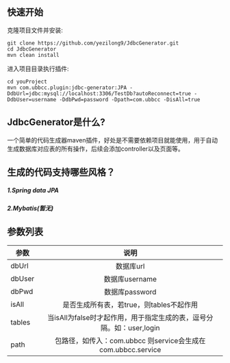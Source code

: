 ## 快速开始

克隆项目文件并安装:
```
git clone https://github.com/yezilong9/JdbcGenerator.git
cd JdbcGenerator
mvn clean install
```
进入项目目录执行插件:
```
cd youProject
mvn com.ubbcc.plugin:jdbc-generator:JPA -DdbUrl=jdbc:mysql://localhost:3306/TestDb?autoReconnect=true -DdbUser=username -DdbPwd=password -Dpath=com.ubbcc -DisAll=true
```


## JdbcGenerator是什么?
一个简单的代码生成器maven插件，好处是不需要依赖项目就能使用，用于自动生成数据库对应表的所有操作，后续会添加controller以及页面等。


## 生成的代码支持哪些风格？
##### 1.Spring data JPA
##### 2.Mybatis(暂无)

## 参数列表

| 参数        | 说明|
| ------------- |:-------------:|
| dbUrl     | 数据库url |
| dbUser     | 数据库username      |
| dbPwd | 数据库password|
| isAll | 是否生成所有表，若true，则tables不起作用|
| tables | 当isAll为false时才起作用，用于指定生成的表，逗号分隔。如：user,login      |
| path | 包路径，如传入：com.ubbcc 则service会生成在com.ubbcc.service|
